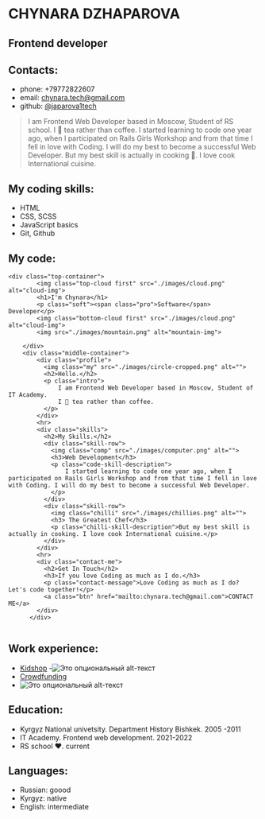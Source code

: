# CHYNARA DZHAPAROVA
## Frontend developer

## Contacts:

* phone: +79772822607
* email: chynara.tech@gmail.com
* github: [@japarova1tech](https://github.com/japarova1tech/rsschool-cv/settings/pages)

>  I am Frontend Web Developer based in Moscow, Student of RS school.
>  I 💖 tea rather than coffee.
>  I started learning to code one year ago, 
>  when I participated on Rails Girls Workshop and from that time 
>  I fell in love with Coding. I will do my best to become a successful Web Developer.
>  But my best skill is actually in cooking 🎂. I love cook International cuisine.

## My coding skills:

+ HTML
+ CSS, SCSS
+ JavaScript basics
+ Git, Github

## My code:

```
<div class="top-container">
        <img class="top-cloud first" src="./images/cloud.png" alt="cloud-img">
        <h1>I'm Chynara</h1>
        <p class="soft"><span class="pro">Software</span> Developer</p> 
        <img class="bottom-cloud first" src="./images/cloud.png" alt="cloud-img">
        <img src="./images/mountain.png" alt="mountain-img">

    </div>
    <div class="middle-container">
        <div class="profile">
          <img class="my" src="./images/circle-cropped.png" alt="">
          <h2>Hello.</h2>
          <p class="intro"> 
              I am Frontend Web Developer based in Moscow, Student of IT Academy.
              I 💖 tea rather than coffee. 
          </p>
        </div>
        <hr>
        <div class="skills">
          <h2>My Skills.</h2>
          <div class="skill-row">
            <img class="comp" src="./images/computer.png" alt="">
            <h3>Web Development</h3>
            <p class="code-skill-description">
                I started learning to code one year ago, when I participated on Rails Girls Workshop and from that time I fell in love with Coding. I will do my best to become a successful Web Developer.
            </p>
          </div>
          <div class="skill-row">
            <img class="chilli" src="./images/chillies.png" alt="">
            <h3> The Greatest Chef</h3>
            <p class="chilli-skill-description">But my best skill is actually in cooking. I love cook International cuisine.</p>
          </div>
        </div>
        <hr>
        <div class="contact-me">
          <h2>Get In Touch</h2>
          <h3>If you love Coding as much as I do.</h3>
          <p class="contact-message">Love Coding as much as I do? Let's code together!</p>
          <a class="btn" href="mailto:chynara.tech@gmail.com">CONTACT ME</a>
        </div>
      </div>
      

```

## Work experience:

- [Kidshop](https://github.com/japarova1tech/50k.frontend)
-![Это опциональный alt-текст](./images/Capturqe.PNG)
- [Crowdfunding](https://ashar.team/)
- ![Это опциональный alt-текст](./images/Capture.PNG)

## Education:

- Kyrgyz National univetsity. Department History Bishkek. 2005 -2011
- IT Academy. Frontend web development. 2021-2022
- RS school ❤. current

## Languages:

- Russian: goood
- Kyrgyz: native
- English: intermediate